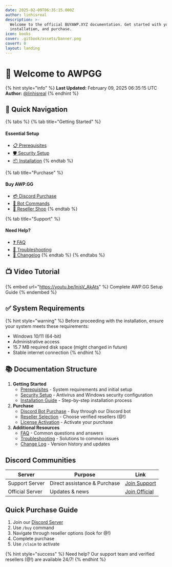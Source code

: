 ```yaml
---
date: 2025-02-09T06:35:15.000Z
author: linhisreal
description: >-
  Welcome to the official BUYAWP.XYZ documentation. Get started with your setup,
  installation, and purchase.
icon: books
cover: .gitbook/assets/banner.png
coverY: 0
layout: landing
---
```


# 👋 Welcome to AWPGG

{% hint style="info" %}
**Last Updated:** February 09, 2025 06:35:15 UTC\
**Author:** [@linhisreal](https://github.com/linhisreal)
{% endhint %}

## 🎯 Quick Navigation

{% tabs %}
{% tab title="Getting Started" %}
#### Essential Setup

* [📋 Prerequisites](docs/getting-started/prerequisites.md)
* [🛡️ Security Setup](docs/getting-started/security-setup.md)
* [📦 Installation](docs/getting-started/installation.md)
{% endtab %}

{% tab title="Purchase" %}
#### Buy AWP.GG

* [💳 Discord Purchase](docs/purchase/purchase-guide.md#discord-bot-purchase)
* [🤖 Bot Commands](docs/purchase/purchase-guide.md#step-2-use-purchase-command)
* [🔄 Reseller Shop](docs/purchase/purchase-guide.md#step-3-select-reseller)
{% endtab %}

{% tab title="Support" %}
#### Need Help?

* [❓ FAQ](docs/additional-resources/faq.md)
* [🔧 Troubleshooting](docs/additional-resources/troubleshooting.md)
* [📝 Changelog](docs/additional-resources/changelog.md)
{% endtab %}
{% endtabs %}

## 📺 Video Tutorial

{% embed url="https://youtu.be/lnisV_AkAts" %}
Complete AWP.GG Setup Guide
{% endembed %}

## ✅ System Requirements

{% hint style="warning" %}
Before proceeding with the installation, ensure your system meets these requirements:

* Windows 10/11 (64-bit)
* Administrative access
* 15.7 MB required disk space (might changed in future)
* Stable internet connection
{% endhint %}

## 📚 Documentation Structure

1. **Getting Started**
   * [Prerequisites](docs/getting-started/prerequisites.md) - System requirements and initial setup
   * [Security Setup](docs/getting-started/security-setup.md) - Antivirus and Windows security configuration
   * [Installation Guide](docs/getting-started/installation.md) - Step-by-step installation process
2. **Purchase**
   * [Discord Bot Purchase](docs/purchase/purchase-guide.md#discord-bot-purchase) - Buy through our Discord bot
   * [Reseller Selection](docs/purchase/purchase-guide.md#step-3-select-reseller) - Choose verified resellers (@!)
   * [License Activation](docs/purchase/purchase-guide.md#license-activation) - Activate your purchase
3. **Additional Resources**
   * [FAQ](docs/additional-resources/faq.md) - Common questions and answers
   * [Troubleshooting](docs/additional-resources/troubleshooting.md) - Solutions to common issues
   * [Change Log](docs/additional-resources/changelog.md) - Version history and updates

## Discord Communities

| Server          | Purpose                      | Link                                      |
| --------------- | ---------------------------- | ----------------------------------------- |
| Support Server  | Direct assistance & Purchase | [Join Support](https://discord.gg/buyawp) |
| Official Server | Updates & news               | [Join Official](https://discord.gg/awpgg) |

## Quick Purchase Guide

1. Join our [Discord Server](https://discord.gg/buyawp)
2. Use `/buy` command
3. Navigate through reseller options (look for @!)
4. Complete purchase
5. Use `/claim` to activate

{% hint style="success" %}
Need help? Our support team and verified resellers (@!) are available 24/7!
{% endhint %}
